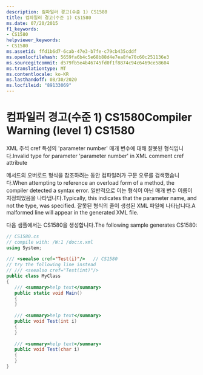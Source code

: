 ```yaml
---
description: 컴파일러 경고(수준 1) CS1580
title: 컴파일러 경고(수준 1) CS1580
ms.date: 07/20/2015
f1_keywords:
- CS1580
helpviewer_keywords:
- CS1580
ms.assetid: ffd1b6d7-6cab-47e3-b7fe-c79cb435cddf
ms.openlocfilehash: 5659fa6b4c5e68b88d4e7ea8fe70c60c251136e3
ms.sourcegitcommit: d579fb5e4b46745fd0f1f8874c94c6469ce58604
ms.translationtype: MT
ms.contentlocale: ko-KR
ms.lasthandoff: 08/30/2020
ms.locfileid: "89133069"
---
```

# <a name="compiler-warning-level-1-cs1580"></a><span data-ttu-id="14461-103">컴파일러 경고(수준 1) CS1580</span><span class="sxs-lookup"><span data-stu-id="14461-103">Compiler Warning (level 1) CS1580</span></span>
<span data-ttu-id="14461-104">XML 주석 cref 특성의 'parameter number' 매개 변수에 대해 잘못된 형식입니다.</span><span class="sxs-lookup"><span data-stu-id="14461-104">Invalid type for parameter 'parameter number' in XML comment cref attribute</span></span>  
  
 <span data-ttu-id="14461-105">메서드의 오버로드 형식을 참조하려는 동안 컴파일러가 구문 오류를 검색했습니다.</span><span class="sxs-lookup"><span data-stu-id="14461-105">When attempting to reference an overload form of a method, the compiler detected a syntax error.</span></span> <span data-ttu-id="14461-106">일반적으로 이는 형식이 아닌 매개 변수 이름이 지정되었음을 나타냅니다.</span><span class="sxs-lookup"><span data-stu-id="14461-106">Typically, this indicates that the parameter name, and not the type, was specified.</span></span> <span data-ttu-id="14461-107">잘못된 형식의 줄이 생성된 XML 파일에 나타납니다.</span><span class="sxs-lookup"><span data-stu-id="14461-107">A malformed line will appear in the generated XML file.</span></span>  
  
 <span data-ttu-id="14461-108">다음 샘플에서는 CS1580을 생성합니다.</span><span class="sxs-lookup"><span data-stu-id="14461-108">The following sample generates CS1580:</span></span>  
  
```csharp  
// CS1580.cs  
// compile with: /W:1 /doc:x.xml  
using System;  
  
/// <seealso cref="Test(i)"/>   // CS1580  
// try the following line instead  
// /// <seealso cref="Test(int)"/>  
public class MyClass  
{  
   /// <summary>help text</summary>  
   public static void Main()  
   {  
   }  
  
   /// <summary>help text</summary>  
   public void Test(int i)  
   {  
   }  
  
   /// <summary>help text</summary>  
   public void Test(char i)  
   {  
   }  
}  
```
